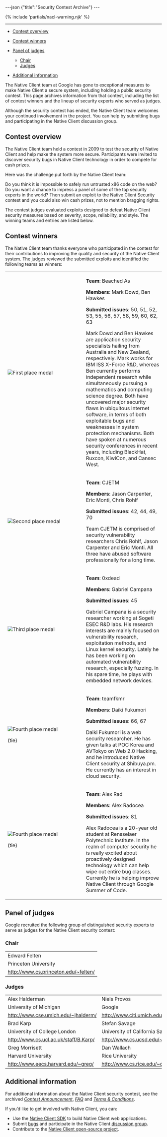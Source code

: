 ---json {"title":"Security Contest Archive"} ---

{% include 'partials/nacl-warning.njk' %}

---

- <a href="#contest-overview" id="id2" class="reference internal">Contest overview</a>
- <a href="#contest-winners" id="id3" class="reference internal">Contest winners</a>
- <a href="#panel-of-judges" id="id4" class="reference internal">Panel of judges</a>

  - <a href="#chair" id="id5" class="reference internal">Chair</a>
  - <a href="#judges" id="id6" class="reference internal">Judges</a>

- <a href="#additional-information" id="id7" class="reference internal">Additional information</a>

The Native Client team at Google has gone to exceptional measures to make Native Client a secure system, including holding a public security contest. This page archives information from that contest, including the list of contest winners and the lineup of security experts who served as judges.

Although the security contest has ended, the Native Client team welcomes your continued involvement in the project. You can help by submitting bugs and participating in the Native Client discussion group.

## Contest overview

The Native Client team held a contest in 2009 to test the security of Native Client and help make the system more secure. Participants were invited to discover security bugs in Native Client technology in order to compete for cash prizes.

Here was the challenge put forth by the Native Client team:

Do you think it is impossible to safely run untrusted x86 code on the web? Do you want a chance to impress a panel of some of the top security experts in the world? Then submit an exploit to the Native Client Security contest and you could also win cash prizes, not to mention bragging rights.

The contest judges evaluated exploits designed to defeat Native Client security measures based on severity, scope, reliability, and style. The winning teams and entries are listed below.

## <span id="id1"></span>Contest winners

The Native Client team thanks everyone who participated in the contest for their contributions to improving the quality and security of the Native Client system. The judges reviewed the submitted exploits and identified the following teams as winners:

<table><colgroup><col style="width: 50%" /><col style="width: 50%" /></colgroup><tbody><tr class="odd"><td><img src="/docs/native-client/images/medal-64_1st.png" alt="First place medal" class="first last" /></td><td><p><strong>Team</strong>: Beached As</p><p><strong>Members</strong>: Mark Dowd, Ben Hawkes</p><p><strong>Submitted issues</strong>: 50, 51, 52, 53, 55, 56, 57, 58, 59, 60, 62, 63</p><p>Mark Dowd and Ben Hawkes are application security specialists hailing from Australia and New Zealand, respectively. Mark works for IBM ISS X-Force R&amp;D, whereas Ben currently performs independent research while simultaneously pursuing a mathematics and computing science degree. Both have uncovered major security flaws in ubiquitous Internet software, in terms of both exploitable bugs and weaknesses in system protection mechanisms. Both have spoken at numerous security conferences in recent years, including BlackHat, Ruxcon, KiwiCon, and Cansec West.</p></td></tr><tr class="even"><td><img src="/docs/native-client/images/medal-64_2nd.png" alt="Second place medal" class="first last" /></td><td><p><strong>Team</strong>: CJETM</p><p><strong>Members</strong>: Jason Carpenter, Eric Monti, Chris Rohlf</p><p><strong>Submitted issues</strong>: 42, 44, 49, 70</p><p>Team CJETM is comprised of security vulnerability researchers Chris Rohlf, Jason Carpenter and Eric Monti. All three have abused software professionally for a long time.</p></td></tr><tr class="odd"><td><img src="/docs/native-client/images/medal-64_3rd.png" alt="Third place medal" class="first last" /></td><td><p><strong>Team</strong>: 0xdead</p><p><strong>Members</strong>: Gabriel Campana</p><p><strong>Submitted issues</strong>: 45</p><p>Gabriel Campana is a security researcher working at Sogeti ESEC R&amp;D labs. His research interests are mainly focused on vulnerability research, exploitation methods, and Linux kernel security. Lately he has been working on automated vulnerability research, especially fuzzing. In his spare time, he plays with embedded network devices.</p></td></tr><tr class="even"><td><img src="/docs/native-client/images/medal-64_4th.png" alt="Fourth place medal" class="first" /><p>(tie)</p></td><td><p><strong>Team</strong>: teamfkmr</p><p><strong>Members</strong>: Daiki Fukumori</p><p><strong>Submitted issues</strong>: 66, 67</p><p>Daiki Fukumori is a web security researcher. He has given talks at POC Korea and AVTokyo on Web 2.0 Hacking, and he introduced Native Client security at Shibuya.pm. He currently has an interest in cloud security.</p></td></tr><tr class="odd"><td><img src="/docs/native-client/images/medal-64_4th.png" alt="Fourth place medal" class="first" /><p>(tie)</p></td><td><p><strong>Team</strong>: Alex Rad</p><p><strong>Members</strong>: Alex Radocea</p><p><strong>Submitted issues</strong>: 81</p><p>Alex Radocea is a 20-year old student at Rensselaer Polytechnic Institute. In the realm of computer security he is really excited about proactively designed technology which can help wipe out entire bug classes. Currently he is helping improve Native Client through Google Summer of Code.</p></td></tr></tbody></table>

## <span id="contest-judges"></span>Panel of judges

Google recruited the following group of distinguished security experts to serve as judges for the Native Client security contest:

### Chair

<table><tbody><tr class="odd"><td>Edward Felten</td></tr><tr class="even"><td>Princeton University</td></tr><tr class="odd"><td><a href="http://www.cs.princeton.edu/~felten/" class="reference external">http://www.cs.princeton.edu/~felten/</a></td></tr></tbody></table>

### Judges

<table><colgroup><col style="width: 33%" /><col style="width: 33%" /><col style="width: 33%" /></colgroup><tbody><tr class="odd"><td>Alex Halderman</td><td>Niels Provos</td><td>Bennet Yee</td></tr><tr class="even"><td>University of Michigan</td><td>Google</td><td>Google</td></tr><tr class="odd"><td><a href="http://www.cse.umich.edu/~jhalderm/" class="reference external">http://www.cse.umich.edu/~jhalderm/</a></td><td><a href="http://www.citi.umich.edu/u/provos/" class="reference external">http://www.citi.umich.edu/u/provos/</a></td><td><a href="http://www.bennetyee.org/" class="reference external">http://www.bennetyee.org/</a></td></tr><tr class="even"><td>Brad Karp</td><td>Stefan Savage</td><td>Nickolai Zeldovich</td></tr><tr class="odd"><td>University of College London</td><td>University of California San Diego</td><td>MIT</td></tr><tr class="even"><td><a href="http://www.cs.ucl.ac.uk/staff/B.Karp/" class="reference external">http://www.cs.ucl.ac.uk/staff/B.Karp/</a></td><td><a href="http://www.cs.ucsd.edu/~savage" class="reference external">http://www.cs.ucsd.edu/~savage</a></td><td><a href="http://people.csail.mit.edu/nickolai/" class="reference external">http://people.csail.mit.edu/nickolai/</a></td></tr><tr class="odd"><td>Greg Morrisett</td><td>Dan Wallach</td><td><div class="first last"> </div></td></tr><tr class="even"><td>Harvard University</td><td>Rice University</td><td><div class="first last"> </div></td></tr><tr class="odd"><td><a href="http://www.eecs.harvard.edu/~greg/" class="reference external">http://www.eecs.harvard.edu/~greg/</a></td><td><a href="http://www.cs.rice.edu/~dwallach/" class="reference external">http://www.cs.rice.edu/~dwallach/</a></td><td><div class="first last"> </div></td></tr></tbody></table>

## Additional information

For additional information about the Native Client security contest, see the archived <a href="/docs/native-client/community/security-contest/contest-announcement" class="reference internal"><em>Contest Announcement</em></a>, <a href="/docs/native-client/community/security-contest/contest-faq" class="reference internal"><em>FAQ</em></a> and <a href="/docs/native-client/community/security-contest/contest-terms" class="reference internal"><em>Terms &amp; Conditions</em></a>.

If you’d like to get involved with Native Client, you can:

- Use the <a href="/docs/native-client/sdk/download" class="reference external">Native Client SDK</a> to build Native Client web applications.
- Submit <a href="http://code.google.com/p/nativeclient/issues/list" class="reference external">bugs</a> and participate in the Native Client <a href="http://groups.google.com/group/native-client-discuss" class="reference external">discussion group</a>.
- Contribute to the <a href="http://code.google.com/p/nativeclient/" class="reference external">Native Client open-source project</a>.
